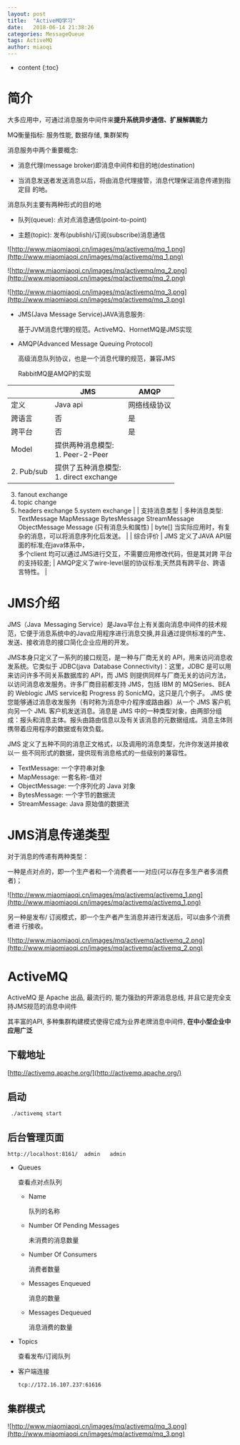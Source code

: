 ```yaml
---
layout: post
title:  "ActiveMQ学习"
date:   2018-06-14 21:38:26
categories: MessageQueue
tags: ActiveMQ
author: miaoqi
---
```


* content
{:toc}

# 简介

大多应用中，可通过消息服务中间件来**提升系统异步通信、扩展解耦能力**

MQ衡量指标: 服务性能, 数据存储, 集群架构

消息服务中两个重要概念:

- 消息代理(message broker)即消息中间件和目的地(destination)

- 当消息发送者发送消息以后，将由消息代理接管，消息代理保证消息传递到指定目
    的地。

消息队列主要有两种形式的目的地

- 队列(queue): 点对点消息通信(point-to-point)

- 主题(topic): 发布(publish)/订阅(subscribe)消息通信

![http://www.miaomiaoqi.cn/images/mq/activemq/mq_1.png](http://www.miaomiaoqi.cn/images/mq/activemq/mq_1.png)

![http://www.miaomiaoqi.cn/images/mq/activemq/mq_2.png](http://www.miaomiaoqi.cn/images/mq/activemq/mq_2.png)

![http://www.miaomiaoqi.cn/images/mq/activemq/mq_3.png](http://www.miaomiaoqi.cn/images/mq/activemq/mq_3.png)


- JMS(Java Message Service)JAVA消息服务:

    基于JVM消息代理的规范。ActiveMQ、HornetMQ是JMS实现

- AMQP(Advanced Message Queuing Protocol)

    高级消息队列协议，也是一个消息代理的规范，兼容JMS

    RabbitMQ是AMQP的实现

|        | JMS      | AMQP         |
| ------ | -------- | ------------ |
| 定义   | Java api | 网络线级协议 |
| 跨语言 | 否       | 是           |
| 跨平台 | 否       | 是           |
| Model        | 提供两种消息模型: <br/>1. Peer-2-Peer 
2. Pub/sub             | 提供了五种消息模型:<br/>1. direct exchange
3. fanout exchange
4. topic change
5. headers exchange
  5.system exchange |
  | 支持消息类型 | 多种消息类型:<br/>TextMessage
  MapMessage
  BytesMessage
  StreamMessage
  ObjectMessage
  Message (只有消息头和属性) | byte[] 当实际应用时，有复杂的消息，可以将消息序列化后发送。  |
  | 综合评价     | JMS 定义了JAVA API层面的标准;在java体系中，<br/>多个client 均可以通过JMS进行交互，不需要应用修改代码，但是其对跨 平台的支持较差; | AMQP定义了wire-level层的协议标准;天然具有跨平台、跨语 言特性。 |



# JMS介绍

JMS（Java Messaging Service）是Java平台上有关面向消息中间件的技术规范，它便于消息系统中的Java应用程序进行消息交换,并且通过提供标准的产生、发送、接收消息的接口简化企业应用的开发。

JMS本身只定义了一系列的接口规范，是一种与厂商无关的 API，用来访问消息收发系统。它类似于 JDBC(java Database Connectivity)：这里，JDBC 是可以用来访问许多不同关系数据库的 API，而 JMS 则提供同样与厂商无关的访问方法，以访问消息收发服务。许多厂商目前都支持 JMS，包括 IBM 的 MQSeries、BEA的 Weblogic JMS service和 Progress 的 SonicMQ，这只是几个例子。 JMS 使您能够通过消息收发服务（有时称为消息中介程序或路由器）从一个 JMS 客户机向另一个 JML 客户机发送消息。消息是 JMS 中的一种类型对象，由两部分组成：报头和消息主体。报头由路由信息以及有关该消息的元数据组成。消息主体则携带着应用程序的数据或有效负载。

JMS 定义了五种不同的消息正文格式，以及调用的消息类型，允许你发送并接收以一
些不同形式的数据，提供现有消息格式的一些级别的兼容性。

- TextMessage: 一个字符串对象
- MapMessage: 一套名称-值对
- ObjectMessage: 一个序列化的 Java 对象
- BytesMessage: 一个字节的数据流
- StreamMessage: Java 原始值的数据流

# JMS消息传递类型

对于消息的传递有两种类型：

一种是点对点的，即一个生产者和一个消费者一一对应(可以存在多生产者多消费者)；

![http://www.miaomiaoqi.cn/images/mq/activemq/activemq_1.png](http://www.miaomiaoqi.cn/images/mq/activemq/activemq_1.png)



另一种是发布/ 订阅模式，即一个生产者产生消息并进行发送后，可以由多个消费者进
行接收。

  ![http://www.miaomiaoqi.cn/images/mq/activemq/activemq_2.png](http://www.miaomiaoqi.cn/images/mq/activemq/activemq_2.png)



# ActiveMQ

ActiveMQ 是 Apache 出品, 最流行的, 能力强劲的开源消息总线, 并且它是完全支持JMS规范的消息中间件

其丰富的API, 多种集群构建模式使得它成为业界老牌消息中间件, **在中小型企业中应用广泛**

## 下载地址

[http://activemq.apache.org/](http://activemq.apache.org/)

## 启动

```
 ./activemq start
```

## 后台管理页面

```
http://localhost:8161/  admin   admin
```

- Queues

    查看点对点队列

    - Name

        队列的名称

    - Number Of Pending Messages 

        未消费的消息数量

    - Number Of Consumers  

        消费者数量

    - Messages Enqueued 

        消息的数量

    - Messages Dequeued

        消息消费的数量

- Topics

    查看发布/订阅队列

- 客户端连接

    ```
    tcp://172.16.107.237:61616
    ```

## 集群模式

![http://www.miaomiaoqi.cn/images/mq/activemq/mq_3.png](http://www.miaomiaoqi.cn/images/mq/activemq/mq_3.png)